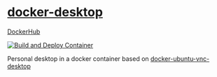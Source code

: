 # [docker-desktop](https://github.com/pbek/docker-desktop)

[DockerHub](https://hub.docker.com/repository/docker/pbeke/docker-desktop)

[![Build and Deploy Container](https://github.com/pbek/docker-desktop/workflows/Build%20and%20Deploy%20Container/badge.svg)](https://github.com/pbek/docker-desktop/actions)

Personal desktop in a docker container based on [docker-ubuntu-vnc-desktop](https://github.com/fcwu/docker-ubuntu-vnc-desktop)
